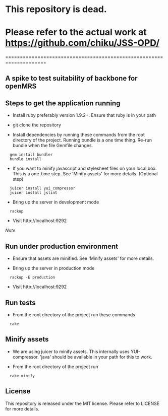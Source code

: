 # This repository is dead. #

# Please refer to the actual work at https://github.com/chiku/JSS-OPD/ #

====================================================================

A spike to test suitability of backbone for openMRS
---------------------------------------------------

Steps to get the application running
------------------------------------

* Install ruby preferably version 1.9.2+. Ensure that ruby is in your path

* git clone the repository

* Install dependencies by running these commands from the root directory of the project. Running bundle is a one time thing. Re-run bundle when the file Gemfile changes.

``` shell
  gem install bundler
  bundle install
```

* If you want to minify javascript and stylesheet files on your local box. This is a one-time step. See 'Minify assets' for more details. (Optional step)

``` shell
  juicer install yui_compressor
  juicer install jslint
```

* Bring up the server in development mode

``` shell
  rackup
```

* Visit http://localhost:9292

*Note*

Run under production environment
--------------------------------

* Ensure that assets are minified. See 'Minify assets' for more details.

* Bring up the server in production mode

``` shell
  rackup -E production
```

* Visit http://localhost:9292

Run tests
---------

* From the root directory of the project run these commands

``` shell
  rake
```

Minify assets
-------------

* We are using juicer to minify assets. This internally uses YUI-compressor. 'java' should be available in your path for this to work.

* From the root directory of the project run

``` shell
  rake minify
```


License
-------
This repository is released under the MIT license. Please refer to LICENSE for more details.
